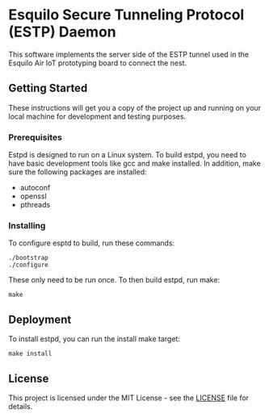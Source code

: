 # Esquilo Secure Tunneling Protocol (ESTP) Daemon

This software implements the server side of the ESTP tunnel used in the Esquilo Air IoT prototyping board to connect the nest.

## Getting Started

These instructions will get you a copy of the project up and running on your local machine for development and testing purposes.

### Prerequisites

Estpd is designed to run on a Linux system.  To build estpd, you need to have basic development tools like gcc and make installed.  In addition, make sure the following packages are installed:

 * autoconf
 * openssl
 * pthreads

### Installing

To configure esptd to build, run these commands:

```
./bootstrap
./configure
```

These only need to be run once.  To then build estpd, run make:

```
make
```

## Deployment

To install estpd, you can run the install make target:

```
make install
```

## License

This project is licensed under the MIT License - see the [LICENSE](LICENSE) file for details.


